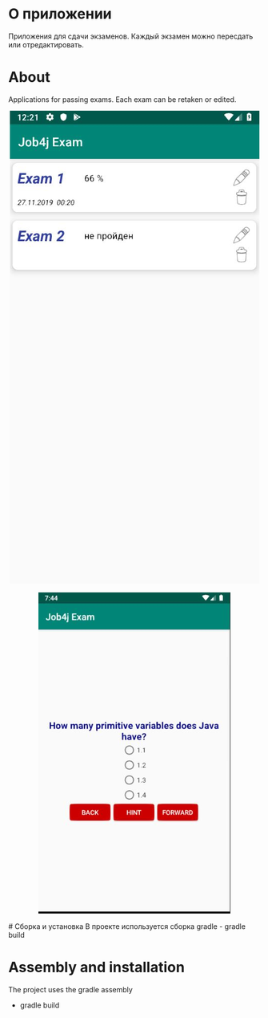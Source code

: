 # О приложении
Приложения для сдачи экзаменов. Каждый экзамен можно пересдать или отредактировать.
# About
Applications for passing exams. Each exam can be retaken or edited.
<p align="center">
  <img src="https://raw.githubusercontent.com/DmK78/job4jexam/master/images/1.JPG">
  </p>
<p align="center">
  <img src="https://raw.githubusercontent.com/DmK78/job4jexam/master/images/2.JPG">
  </p>
# Сборка и установка
В проекте используется сборка gradle
- gradle build

# Assembly and installation
The project uses the gradle assembly
- gradle build
